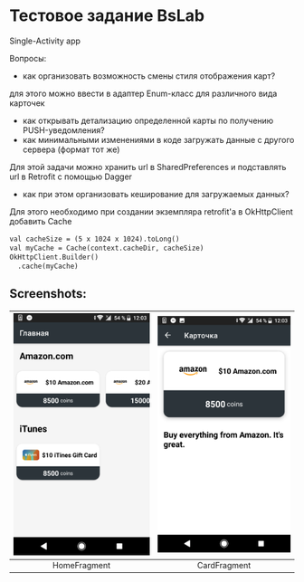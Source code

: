 # Тестовое задание BsLab

Single-Activity app

Вопросы:
- как организовать возможность смены стиля отображения карт?

для этого можно ввести в адаптер Enum-класс для различного вида карточек
- как открывать детализацию определенной карты по получению PUSH-уведомления?
- как минимальными изменениями в коде загружать данные с другого сервера (формат тот же)

Для этой задачи можно хранить url в SharedPreferences и подставлять url в Retrofit с помощью Dagger
- как при этом организовать кеширование для загружаемых данных?

Для этого необходимо при создании экземпляра retrofit'а в OkHttpClient добавить Cache
```
val cacheSize = (5 x 1024 x 1024).toLong()
val myCache = Cache(context.cacheDir, cacheSize)
OkHttpClient.Builder()
  .cache(myCache)
```

## Screenshots:

| [![ScreenShot](https://github.com/LuckyWins/BsLab-test/blob/master/screenshots/HomeFragment.png?raw=true)](HomeFragment)  | [![ScreenShot](https://github.com/LuckyWins/BsLab-test/blob/master/screenshots/CardFragment.png?raw=true)](CardFragment) |
|:---:|:---:|
| HomeFragment | CardFragment |
